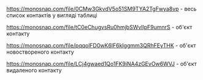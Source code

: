 https://monosnap.com/file/0CMw3GkvdV5o51SM9TYA2TgFwya8vp - весь список контактів у вигляді таблиці

https://monosnap.com/file/tC0eChugvsRu0hmjbSWvlIpF9umnrS - об'єкт контакту

https://monosnap.com/file/pqqolFD0wK6lF6kIggmm3QRhFEyTHK - об'єкт новоствореного контакту

https://monosnap.com/file/LCj4gwaed1Qo1FK9iNA4zGEvOw6WVJ - об'єкт видаленого контакту
